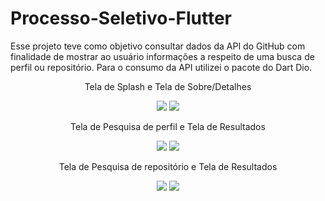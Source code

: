 # Processo-Seletivo-Flutter

Esse projeto teve como objetivo consultar dados da API do GitHub com finalidade de mostrar ao usuário informações a respeito de uma busca de perfil ou repositório. 
Para o consumo da API utilizei o pacote do Dart Dio.

<div align="center">
  <p>Tela de Splash e Tela de Sobre/Detalhes</p>
  <img src="https://user-images.githubusercontent.com/58201578/156711158-b77be21e-909b-4d84-9745-717a97c1ef1c.png" />
  <img src="https://user-images.githubusercontent.com/58201578/156711807-c5a45b48-97b3-41cc-b80a-a3b648880f31.png" />
 </div>
 
 <div align="center">
  <p>Tela de Pesquisa de perfil e Tela de Resultados</p>
  <img src="https://user-images.githubusercontent.com/58201578/156711809-b1dfa1f1-cc90-41c5-bd29-76966eb96267.png" />
  <img src="https://user-images.githubusercontent.com/58201578/156711799-1dce3f93-7825-447a-85ee-ccea04a6353d.png" />
 </div>

 <div align="center">
  <p>Tela de Pesquisa de repositório e Tela de Resultados</p>
  <img src="https://user-images.githubusercontent.com/58201578/156711805-9a50ebdd-bf79-4112-b10a-2b8ee76f9c8a.png" />
  <img src="https://user-images.githubusercontent.com/58201578/156711817-fb205b82-4d66-4368-a438-b454630d4d02.png" />
 </div>
